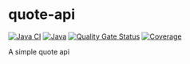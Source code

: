 # quote-api

[![Java CI](https://github.com/jthewes/quote-api/workflows/Java%20CI/badge.svg)](https://github.com/jthewes/quote-api/actions/workflows/build.yml)
[![Java](https://img.shields.io/badge/Java-17-brightgreen)](https://github.com/jthewes/quote-api/actions/workflows/build.yml)
[![Quality Gate Status](https://sonarcloud.io/api/project_badges/measure?project=jthewes_quote-api&metric=alert_status)](https://sonarcloud.io/summary/new_code?id=jthewes_quote-api)
[![Coverage](https://sonarcloud.io/api/project_badges/measure?project=jthewes_quote-api&metric=coverage)](https://sonarcloud.io/summary/new_code?id=jthewes_quote-api)

A simple quote api
